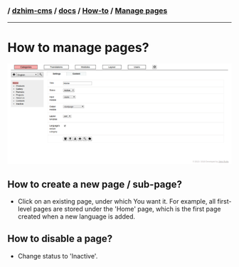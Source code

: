### / [dzhim-cms](./../../../) / [docs](./../../) / [How-to](./../) / [Manage pages](./)

-----------------------------------------------------------------------------------

# How to manage pages?

![image](../../DEMO/Home/settings.png)

## How to create a new page / sub-page?

* Click on an existing page, under which You want it. For example, all first-level pages
are stored under the 'Home' page, which is the first page created when a new language is added.

## How to disable a page?

* Change status to 'Inactive'.


